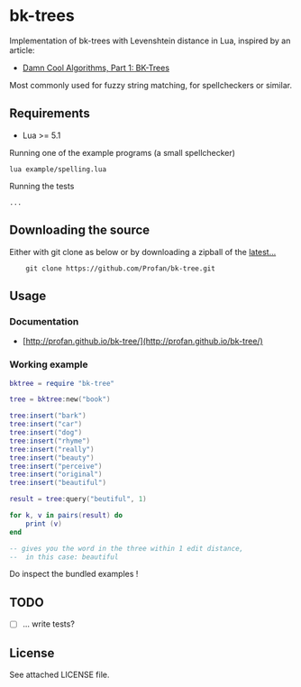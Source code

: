 bk-trees
=================================
Implementation of bk-trees with Levenshtein distance in Lua, inspired by an article:
* [Damn Cool Algorithms, Part 1: BK-Trees](http://blog.notdot.net/2007/4/Damn-Cool-Algorithms-Part-1-BK-Trees)

Most commonly used for fuzzy string matching, for spellcheckers or similar.

Requirements
------------

* Lua >= 5.1

Running one of the example programs (a small spellchecker)

	lua example/spelling.lua

Running the tests

	...

Downloading the source
------------
Either with git clone as below or by downloading a zipball of the [latest...](https://github.com/Profan/bk-tree/archive/master.zip)
		
		git clone https://github.com/Profan/bk-tree.git

Usage
------------

### Documentation
* [http://profan.github.io/bk-tree/](http://profan.github.io/bk-tree/)

### Working example
```lua
bktree = require "bk-tree"

tree = bktree:new("book")

tree:insert("bark")
tree:insert("car")
tree:insert("dog")
tree:insert("rhyme")
tree:insert("really")
tree:insert("beauty")
tree:insert("perceive")
tree:insert("original")
tree:insert("beautiful")

result = tree:query("beutiful", 1)

for k, v in pairs(result) do
	print (v)
end

-- gives you the word in the three within 1 edit distance,
--  in this case: beautiful

```

Do inspect the bundled examples !

TODO
------------

 - [ ] ... write tests?

License
------------
See attached LICENSE file.
